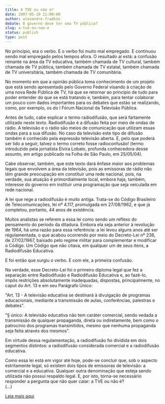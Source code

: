 ```yaml
---
title: A TVE ou não é? 
date: 2007-05-10 21:00:00
author: alexandre.fradkin
debate: O governo deve ter uma TV pública?
slug: a-tve-ou-nao-e
status: publish 
type: post
---
```


  
No princípio, era o verbo. E o verbo foi muito mal empregado. E continuou sendo mal empregado pelos tempos afora. O resultado aí está: a confusão reinante na área da TV educativa, também chamada de TV cultural, também chamada de TV pública, também chamada de TV estatal, também chamada de TV universitária, também chamada de TV comunitária.   
  
No momento em que a opinião pública toma conhecimento de um projeto que está sendo apresentado pelo Governo Federal visando à criação de uma nova Rede Pública de TV, há que se retornar ao princípio de tudo para poder entender do que se está tratando e, também, para tentar colaborar um pouco com dados importantes para os debates que estão se realizando, como, por exemplo, os do I Fórum Nacional da Televisão Pública.  
  
Antes de tudo, cabe explicar o termo radiodifusão, que será fartamente utilizado neste texto. Radiodifusão é a difusão feita por meio de ondas de rádio. A televisão e o rádio são meios de comunicação que utilizam essas ondas para a sua difusão. No caso da televisão este tipo de difusão também é conhecido pela expressão televisão aberta. E, pelo que poderá ser lido a seguir, talvez o termo correto fosse radioconfusão! (termo introduzido pela jornalista Elvira Lobato, profunda conhecedora desse assunto, em artigo publicado na Folha de São Paulo, em 25/05/04).  
  
Cabe observar, também, que este texto dará ênfase maior aos problemas legais que envolvem a área da televisão, pois as emissoras de rádio não têm grande preocupação em constituir uma rede nacional, pois, na verdade, sua atuação é primordialmente local, embora haja, também, interesse do governo em instituir uma programação que seja veiculada em rede nacional.  
  
A lei que rege a radiodifusão é muito antiga. Trata-se do Código Brasileiro de Telecomunicações, lei nº 4.117, promulgada em 27/08/1962, e que já completou, portanto, 44 anos de existência.  
  
Muitos analistas se referem a essa lei como sendo um reflexo do pensamento do período da ditadura. Embora ela seja anterior à revolução de 1964, há uma razão para essa referência: a lei levou alguns anos até ser regulamentada, o que acabou ocorrendo por meio do Decreto-Lei nº 236, de 27/02/1967, baixado pelo regime militar para complementar e modificar o Código. Um Código que não citava, em qualquer um de seus itens, a Radiodifusão Educativa.  
  
E foi então que surgiu o verbo. E com ele, a primeira confusão.  
  
Na verdade, esse Decreto-Lei foi o primeiro diploma legal que fez a separação entre Radiodifusão e Radiodifusão Educativa e, ao fazê-lo, impôs restrições absolutamente inadequadas, dispostas, principalmente, no caput do Art. 13 e em seu Parágrafo Único:  
  
"Art. 13 - A televisão educativa se destinará à divulgação de programas educacionais, mediante a transmissão de aulas, conferências, palestras e debates".  
  
"§ único: A televisão educativa não tem caráter comercial, sendo vedada a transmissão de qualquer propaganda, direta ou indiretamente, bem como o patrocínio dos programas transmitidos, mesmo que nenhuma propaganda seja feita através dos mesmos".  
  
Em virtude dessa regulamentação, a radiodifusão foi dividida em dois segmentos distintos: a radiodifusão considerada comercial e a radiodifusão educativa.  
  
Como essa lei está em vigor até hoje, pode-se concluir que, sob o aspecto estritamente legal, só existem dois tipos de emissoras de televisão: a comercial e a educativa. Qualquer outra denominação que esteja sendo utilizada não possui respaldo legal. E, por isto, torna-se necessário responder a pergunta que não quer calar: a TVE ou não é?  
(...)  
  
[Leia mais aqui](http://www.radiodifusaoeducativa.blogspot.com/)
